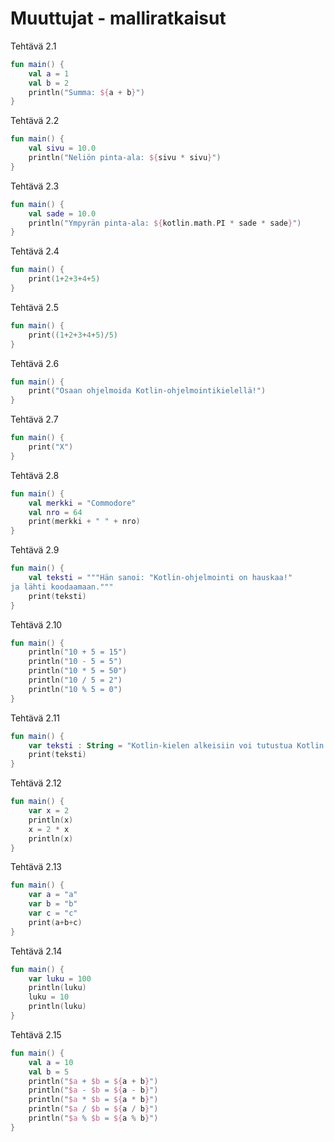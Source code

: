 # Muuttujat - malliratkaisut

Tehtävä 2.1

```kotlin
fun main() {
    val a = 1
    val b = 2
    println("Summa: ${a + b}")
}
```

Tehtävä 2.2

```kotlin
fun main() {
    val sivu = 10.0
    println("Neliön pinta-ala: ${sivu * sivu}")
}
```

Tehtävä 2.3

```kotlin 
fun main() {
    val sade = 10.0
    println("Ympyrän pinta-ala: ${kotlin.math.PI * sade * sade}")
}
```

Tehtävä 2.4

```kotlin
fun main() {
    print(1+2+3+4+5)
}
```

Tehtävä 2.5

```kotlin
fun main() {
    print((1+2+3+4+5)/5)
}
```

Tehtävä 2.6

```kotlin
fun main() {
	print("Osaan ohjelmoida Kotlin-ohjelmointikielellä!")
}
```

Tehtävä 2.7

```kotlin
fun main() {
	print("X")
}
```

Tehtävä 2.8

```kotlin
fun main() {
	val merkki = "Commodore"
    val nro = 64
    print(merkki + " " + nro)
}
```

Tehtävä 2.9

```kotlin
fun main() {
    val teksti = """Hän sanoi: "Kotlin-ohjelmointi on hauskaa!"
ja lähti koodaamaan."""
    print(teksti)
}
```

Tehtävä 2.10

```kotlin
fun main() {
    println("10 + 5 = 15")
	println("10 - 5 = 5")
	println("10 * 5 = 50")
	println("10 / 5 = 2")
	println("10 % 5 = 0")
}
```

Tehtävä 2.11

```kotlin
fun main() {
    var teksti : String = "Kotlin-kielen alkeisiin voi tutustua Kotlin Koans Online -sivustolla."
    print(teksti)
}
```

Tehtävä 2.12

```kotlin
fun main() {
    var x = 2
    println(x)
    x = 2 * x
    println(x)
}
```

Tehtävä 2.13

```kotlin
fun main() {
    var a = "a"
    var b = "b"
    var c = "c"
    print(a+b+c)
}
```

Tehtävä 2.14

```kotlin
fun main() {
    var luku = 100
    println(luku)
    luku = 10
    println(luku)
}
```

Tehtävä 2.15

```kotlin
fun main() {
    val a = 10
    val b = 5
    println("$a + $b = ${a + b}")
	println("$a - $b = ${a - b}")
	println("$a * $b = ${a * b}")
	println("$a / $b = ${a / b}")
	println("$a % $b = ${a % b}")
}
```

